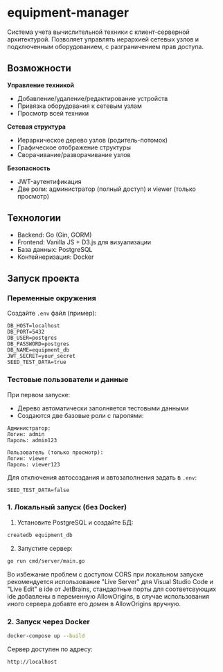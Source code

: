 
# equipment-manager

Система учета вычислительной техники с клиент-серверной архитектурой. Позволяет управлять иерархией сетевых узлов и подключенным оборудованием, с разграничением прав доступа.

## Возможности

**Управление техникой**
- Добавление/удаление/редактирование устройств
- Привязка оборудования к сетевым узлам
- Просмотр всей техники

**Сетевая структура**
- Иерархическое дерево узлов (родитель-потомок)
- Графическое отображение структуры
- Сворачивание/разворачивание узлов

**Безопасность**
- JWT-аутентификация
- Две роли: администратор (полный доступ) и viewer (только просмотр)

## Технологии

- Backend: Go (Gin, GORM)
- Frontend: Vanilla JS + D3.js для визуализации
- База данных: PostgreSQL
- Контейнеризация: Docker

## Запуск проекта

### Переменные окружения

Создайте `.env` файл (пример):

```env
DB_HOST=localhost
DB_PORT=5432
DB_USER=postgres
DB_PASSWORD=postgres
DB_NAME=equipment_db
JWT_SECRET=your_secret
SEED_TEST_DATA=true
```

### Тестовые пользователи и данные

При первом запуске:
- Дерево автоматически заполняется тестовыми данными
- Создаются две базовые роли с паролями:

```
Администратор:
Логин: admin
Пароль: admin123

Пользователь (только просмотр):
Логин: viewer
Пароль: viewer123
```

Для отключения автосоздания и автозаполнения задать в `.env`:

```env
SEED_TEST_DATA=false
```

### 1. Локальный запуск (без Docker)

1. Установите PostgreSQL и создайте БД:
```bash
createdb equipment_db
```

2. Запустите сервер:
```bash
go run cmd/server/main.go
```

Во избежание проблем с доступом CORS при локальном запуске рекомендуется использование "Live Server" для Visual Studio Code и "Live Edit" в ide от JetBrains, стандартные порты для соответсвующих ide добавлены в переменную AllowOrigins, в случае использования иного сервера добавте его домен в AllowOrigins вручную.

### 2. Запуск через Docker

```bash
docker-compose up --build
```

Сервер доступен по адресу:

```
http://localhost
```
